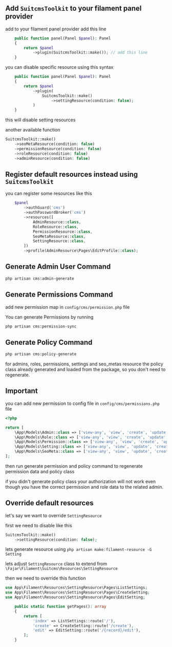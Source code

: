## Add `SuitcmsToolkit` to your filament panel provider

add to your filament panel provider add this line

```php hl_lines="4"
    public function panel(Panel $panel): Panel
    {
        return $panel
            ->plugin(SuitcmsToolkit::make()); // add this line
    }
```

you can disable specific resource using this syntax

```php hl_lines="4-7"
    public function panel(Panel $panel): Panel
    {
        return $panel
            ->plugin(
                SuitcmsToolkit::make()
                    ->settingResource(condition: false);
            )
    }
```

this will disable setting resources

another available function

```php hl_lines="2-5"
SuitcmsToolkit::make()
    ->seoMetaResource(condition: false)
    ->permissionResource(condition: false)
    ->roleResource(condition: false)
    ->adminResource(condition: false)
```

## Register default resources instead using `SuitcmsToolkit`

you can register some resources like this

```php hl_lines="2-9"
    $panel
        ->authGuard('cms')
        ->authPasswordBroker('cms')
        ->resources([
            AdminResource::class,
            RoleResource::class,
            PermissionResource::class,
            SeoMetaResource::class,
            SettingResource::class,
        ])
        ->profile(AdminResource\Pages\EditProfile::class);
```

## Generate Admin User Command

```bash
php artisan cms:admin-generate
```

## Generate Permissions Command

add new permission map in `config/cms/permission.php` file

You can generate Permissions by running

```bash
php artisan cms:permission-sync
```

## Generate Policy Command

```bash
php artisan cms:policy-generate
```

for admins, roles, permissions, settings and seo_metas resource the policy class already generated and loaded from the
package, so you don't need to regenerate.

## Important

you can add new permission to config file in `config/cms/permissions.php` file

```php
<?php

return [
    \App\Models\Admin::class => ['view-any', 'view', 'create', 'update', 'delete', 'restore', 'force-delete'],
    \App\Models\Role::class => ['view-any', 'view', 'create', 'update', 'delete'],
    \App\Models\Permission::class => ['view-any', 'view', 'create', 'update', 'delete'],
    \App\Models\Setting::class => ['view-any', 'view', 'update', 'create', 'update', 'delete'],
    \App\Models\SeoMeta::class => ['view-any', 'view', 'update', 'create', 'update', 'delete'],
];
```

then run generate permission and policy command to regenerate permission data and policy class

if you didn't generate policy class your authorization will not work even though you have the correct permission and
role data to the related admin.

## Override default resources

let's say we want to override `SettingResource`

first we need to disable like this

```php
SuitcmsToolkit::make()
    ->settingResource(condition: false);
```

lets generate resource using `php artisan make:filament-resource -G Setting`

lets adjust `SettingResource` class to extend from `\Fajar\Filament\Suitcms\Resources\SettingResource`

then we need to override this function

```php hl_lines="1-3 8-10"
use App\Filament\Resources\SettingResource\Pages\ListSettings;
use App\Filament\Resources\SettingResource\Pages\CreateSetting;
use App\Filament\Resources\SettingResource\Pages\EditSetting;

    public static function getPages(): array
    {
        return [
            'index' => ListSettings::route('/'),
            'create' => CreateSetting::route('/create'),
            'edit' => EditSetting::route('/{record}/edit'),
        ];
    }
```
